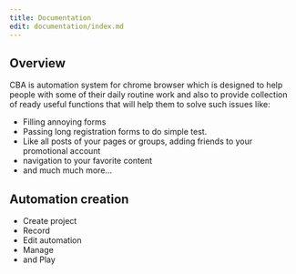 ```yaml
---
title: Documentation
edit: documentation/index.md
---
```


## Overview

CBA is automation system for chrome browser which is designed to help people with some of their daily routine work and also to provide collection of ready useful functions that will help them to solve such issues like:

- Filling annoying forms
- Passing long registration forms to do simple test.
- Like all posts of your pages or groups, adding friends to your promotional account
- navigation to your favorite content
- and much much more...

## Automation creation

- Create project
- Record
- Edit automation
- Manage
- and Play